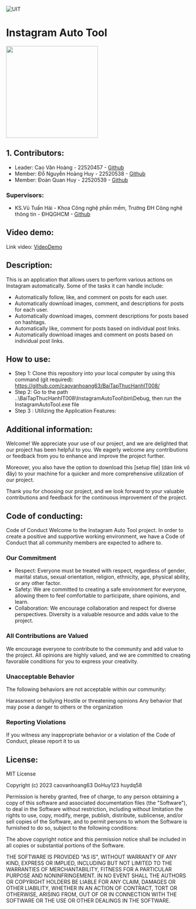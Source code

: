 ![UIT](https://img.shields.io/badge/from-UIT%20VNUHCM-blue?style=for-the-badge&link=https%3A%2F%2Fwww.uit.edu.vn%2F)

# Instagram Auto Tool
 
<img src="https://github.com/caovanhoang63/BaiTapThucHanhIT008/assets/109259273/4cb8ca79-d7c3-4396-9d8d-a38002f0408c" width="250"  />

## 1. Contributors:

 
 * Leader: Cao Văn Hoàng - 22520457 - [Github]( https://github.com/caovanhoang63)
 * Member: Đỗ Nguyễn Hoàng Huy - 22520538 - [Github]( https://github.com/dohuy0708)
 * Member: Đoàn Quan Huy - 22520539 - [Github]( https://github.com/huydq58)

### Supervisors:

* KS.Vũ Tuấn Hải - Khoa Công nghệ phần mềm, Trường ĐH Công nghệ thông tin - ĐHQGHCM - [Github](https://github.com/vutuanhai237) 


## Video demo:  
 Link video: [VideoDemo](https://www.youtube.com/watch?v=5NHwVtUYHBo)
## Description:   
This is an application that allows users to perform various actions on Instagram automatically. Some of the tasks it can handle include:
* Automatically follow, like, and comment on posts for each user.
* Automatically download images, comment, and  descriptions for posts for each user.
* Automatically download images, comment descriptions for posts based on hashtags.
* Automatically like, comment for posts based on individual post links.
* Automatically download images and comment on posts based on individual post links.

## How to use: 
* Step 1: Clone this repository into your local computer by using this command (git required):
 https://github.com/caovanhoang63/BaiTapThucHanhIT008/
* Step 2: Go to the path ..\BaiTapThucHanhIT008\InstagramAutoTool\bin\Debug\, then run the InstagramAutoTool.exe file
* Step 3 : Utilizing the Application Features:
## Additional information: 

Welcome! We appreciate your use of our project, and we are delighted that our project has been helpful to you. We eagerly welcome any contributions or feedback from you to enhance and improve the project further.

Moreover, you also have the option to download this [setup file] (dán link vô đây) to your machine for a quicker and more comprehensive utilization of our project.

Thank you for choosing our project, and we look forward to your valuable contributions and feedback for the continuous improvement of the project.
## Code of conducting:  
Code of Conduct
Welcome to the Instagram Auto Tool project. In order to create a positive and supportive working environment, we have a Code of Conduct that all community members are expected to adhere to.

### Our Commitment
* Respect: Everyone must be treated with respect, regardless of gender, marital status, sexual orientation, religion, ethnicity, age, physical ability, or any other factor.
* Safety: We are committed to creating a safe environment for everyone, allowing them to feel comfortable to participate, share opinions, and learn.
* Collaboration: We encourage collaboration and respect for diverse perspectives. Diversity is a valuable resource and adds value to the project.
### All Contributions are Valued
We encourage everyone to contribute to the community and add value to the project. All opinions are highly valued, and we are committed to creating favorable conditions for you to express your creativity.
### Unacceptable Behavior
The following behaviors are not acceptable within our community:

Harassment or bullying
Hostile or threatening opinions
Any behavior that may pose a danger to others or the organization
### Reporting Violations
If you witness any inappropriate behavior or a violation of the Code of Conduct, please report it to us
## License:  
MIT License

Copyright (c) 2023 caovanhoang63 DoHuy123 huydq58

Permission is hereby granted, free of charge, to any person obtaining a copy
of this software and associated documentation files (the "Software"), to deal
in the Software without restriction, including without limitation the rights
to use, copy, modify, merge, publish, distribute, sublicense, and/or sell
copies of the Software, and to permit persons to whom the Software is
furnished to do so, subject to the following conditions:

The above copyright notice and this permission notice shall be included in all
copies or substantial portions of the Software.

THE SOFTWARE IS PROVIDED "AS IS", WITHOUT WARRANTY OF ANY KIND, EXPRESS OR
IMPLIED, INCLUDING BUT NOT LIMITED TO THE WARRANTIES OF MERCHANTABILITY,
FITNESS FOR A PARTICULAR PURPOSE AND NONINFRINGEMENT. IN NO EVENT SHALL THE
AUTHORS OR COPYRIGHT HOLDERS BE LIABLE FOR ANY CLAIM, DAMAGES OR OTHER
LIABILITY, WHETHER IN AN ACTION OF CONTRACT, TORT OR OTHERWISE, ARISING FROM,
OUT OF OR IN CONNECTION WITH THE SOFTWARE OR THE USE OR OTHER DEALINGS IN THE
SOFTWARE.
